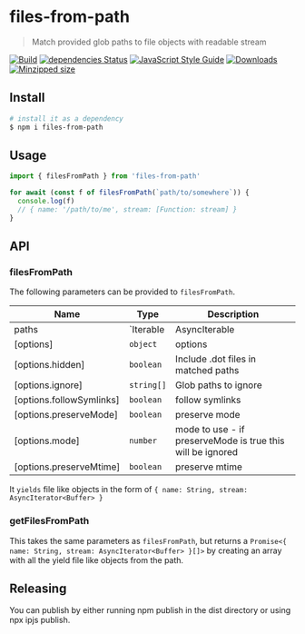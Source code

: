 # files-from-path

> Match provided glob paths to file objects with readable stream

[![Build](https://github.com/web3-storage/files-from-path/actions/workflows/main.yml/badge.svg)](https://github.com/web3-storage/files-from-path/actions/workflows/main.yml)
[![dependencies Status](https://status.david-dm.org/gh/web3-storage/files-from-path.svg)](https://david-dm.org/web3-storage/files-from-path)
[![JavaScript Style Guide](https://img.shields.io/badge/code_style-standard-brightgreen.svg)](https://standardjs.com)
[![Downloads](https://img.shields.io/npm/dm/files-from-path.svg)](https://www.npmjs.com/package/files-from-path)
[![Minzipped size](https://badgen.net/bundlephobia/minzip/files-from-path)](https://bundlephobia.com/result?p=files-from-path)

## Install

```sh
# install it as a dependency
$ npm i files-from-path
```

## Usage

```js
import { filesFromPath } from 'files-from-path'

for await (const f of filesFromPath(`path/to/somewhere`)) {
  console.log(f)
  // { name: '/path/to/me', stream: [Function: stream] }
}
```

## API

### filesFromPath

The following parameters can be provided to `filesFromPath`.

| Name | Type | Description |
|------|------|-------------|
| paths | `Iterable<string> | AsyncIterable<string> | string` | File system path(s) to glob from |
| [options] | `object` | options |
| [options.hidden] | `boolean` | Include .dot files in matched paths |
| [options.ignore] | `string[]` | Glob paths to ignore |
| [options.followSymlinks] | `boolean` | follow symlinks |
| [options.preserveMode] | `boolean` | preserve mode |
| [options.mode] | `number` | mode to use - if preserveMode is true this will be ignored |
| [options.preserveMtime] | `boolean` | preserve mtime |

It `yields` file like objects in the form of `{ name: String, stream: AsyncIterator<Buffer> }`

### getFilesFromPath

This takes the same parameters as `filesFromPath`, but returns a `Promise<{ name: String, stream: AsyncIterator<Buffer> }[]>` by creating an array with all the yield file like objects from the path.

## Releasing

You can publish by either running npm publish in the dist directory or using npx ipjs publish.
